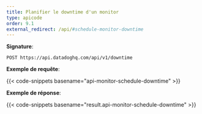 ```yaml
---
title: Planifier le downtime d'un monitor
type: apicode
order: 9.1
external_redirect: /api/#schedule-monitor-downtime
---
```


**Signature**:

`POST https://api.datadoghq.com/api/v1/downtime`

**Exemple de requête**:

{{< code-snippets basename="api-monitor-schedule-downtime" >}}

**Exemple de réponse**:

{{< code-snippets basename="result.api-monitor-schedule-downtime" >}}

